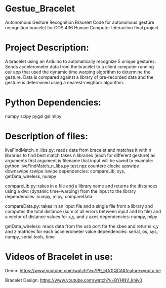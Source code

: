 # Gestue_Bracelet
Autonomous Gesture Recognition Bracelet
Code for autonomous gesture recognition bracelet for COS 436 Human Computer Interaction final project.

# Project Description:
A bracelet using an Arduino to automatically recognize 5 unique gestures.  Sends accelerometer data from the bracelet to a client computer running our app that used the dynamic time warping algorithm to determine the gesture. Data is compared against a library of pre-recorded data and the gesture is determined using a nearest-neighbor algorithm.

# Python Dependencies:
numpy
scipy
pygsl
gsl
mlpy


# Description of files:
liveFindMatch_n_libs.py:
	reads data from bracelet and matches it with n libraries to find best match
	takes n libraries (each for different gesture) as arguments
	first argument is filename that input will be saved to
example:
	python liveFindMatch_n_libs.py test.npz counterc clockc upswipe 	downswipe rswipe lswipe
dependencies: compareLib, sys, getData_wireless, numpy

compareLib.py:
	takes in a file and a library name and returns the distances using a dwt (dynamic time-warping)	
	from the input to the library
dependencies: numpy, mlpy, compareData

compareData.py:
	takes in an input file and a single file from a library and computes the total 	distance (sum of all errors between input and lib file) and a vector of 
	distance values for x,y, and z axes
dependencies: numpy, mlpy

getData_wireless: reads data from the usb port for the xbee and returns x,y and
	z matrices for each accelerometer value
dependencies: serial, os, sys, numpy, serial.tools, time

# Videos of Bracelet in use:
Demo: https://www.youtube.com/watch?v=7P9_5Gr0QCA&feature=youtu.be

Bracelet Design: https://www.youtube.com/watch?v=BYHNV_khiv0

